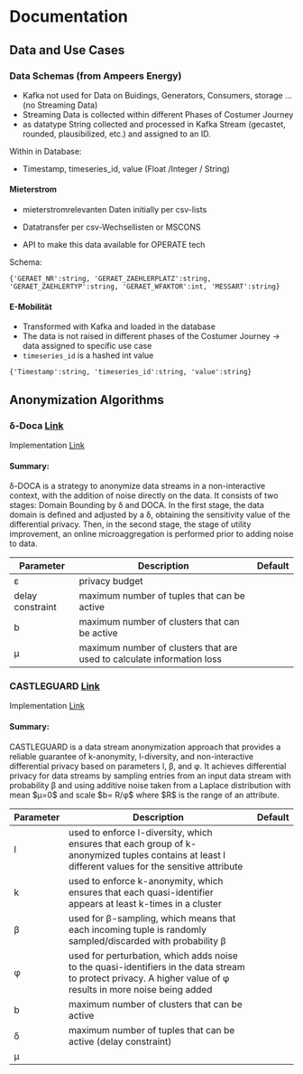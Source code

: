 # Documentation

## Data and Use Cases
### Data Schemas (from Ampeers Energy)

- Kafka not used for Data on Buidings, Generators, Consumers, storage ... (no Streaming Data)
- Streaming Data is collected within different Phases of Costumer Journey
- as datatype String collected and processed in Kafka Stream (gecastet, rounded, plausibilized, etc.) and assigned to an ID.

Within in Database:
- Timestamp, timeseries_id, value (Float /Integer / String)

#### Mieterstrom 
- mieterstromrelevanten Daten initially per csv-lists 
- Datatransfer per csv-Wechsellisten or MSCONS

- API to make this data available for OPERATE tech

Schema: 
```
{'GERAET_NR':string, 'GERAET_ZAEHLERPLATZ':string, 'GERAET_ZAEHLERTYP':string, 'GERAET_WFAKTOR':int, 'MESSART':string}
```

#### E-Mobilität
- Transformed with Kafka and loaded in the database
- The data is not raised in different phases of the Costumer Journey -> data assigned to specific use case
- `timeseries_id` is a hashed int value
```
{'Timestamp':string, 'timeseries_id':string, 'value':string}
```

## Anonymization Algorithms

### &delta;-Doca [Link](https://link.springer.com/chapter/10.1007/978-3-030-00305-0_20)

Implementation [Link](https://github.com/itsjorgemg/TFM-deltaDoca)

#### Summary:

δ-DOCA is a strategy to anonymize data streams in a non-interactive context, with the addition of noise directly on the data. It consists of two stages: Domain Bounding by δ and DOCA. In the first stage, the data domain is defined and adjusted by a δ, obtaining the sensitivity value of the differential privacy. Then, in the second stage, the stage of utility improvement, an online microaggregation is performed prior to adding noise to data.

| Parameter     | Description   | Default       | 
| ------------- | ------------- | ------------- | 
| ε  | privacy budget | |
| delay constraint  | maximum number of tuples that can be active | |
| b  | maximum number of clusters that can be active | |
| μ  | maximum number of clusters that are used to calculate information loss  | |


### CASTLEGUARD [Link](https://ieeexplore.ieee.org/abstract/document/9251212)

Implementation [Link](https://github.com/hallnath1/CASTLEGUARD/tree/master)

#### Summary:

CASTLEGUARD is a data stream anonymization approach that provides a reliable guarantee of k-anonymity, l-diversity, and non-interactive differential privacy based on parameters l, β, and φ. It achieves differential privacy for data streams by sampling entries from an input data stream with probability β and using additive noise taken from a Laplace distribution with mean \$μ=0$ and scale \$b= R/φ$ where \$R$ is the range of an attribute.


| Parameter     | Description   | Default       | 
| ------------- | ------------- | ------------- | 
| l  | used to enforce l-diversity, which ensures that each group of k-anonymized tuples contains at least l different values for the sensitive attribute | |
| k  | used to enforce k-anonymity, which ensures that each quasi-identifier appears at least k-times in a cluster | |
| β  | used for β-sampling, which means that each incoming tuple is randomly sampled/discarded with probability β  | |
| φ  | used for perturbation, which adds noise to the quasi-identifiers in the data stream to protect privacy. A higher value of φ results in more noise being added |
| b  | maximum number of clusters that can be active | |
| δ  | maximum number of tuples that can be active (delay constraint) | |
| μ  |   |
